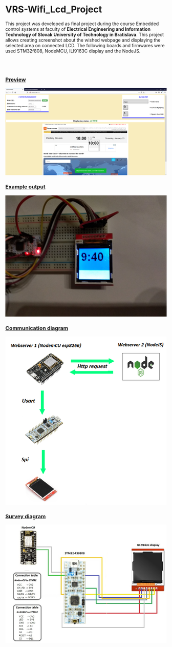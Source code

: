 # VRS-Wifi_Lcd_Project
<p>This project was developed as final project during the course Embedded control systems at faculty of <b>Electrical Engineering and Information Technology of Slovak University of Technology in Bratislava</b>. This project allows creating screenshot about the wished webpage and displaying the selected area on connected LCD. The following boards and firmwares were used STM32f808, NodeMCU, ILI9163C display and the NodeJS.</p> 
<br><br>
<h3><u>Preview</u></h3>
<img src="pic2.png">
<br>
<h3><u>Example output</u></h3>
<img src="pic1.jpg">
<br>
<h3><u>Communication diagram</u></h3>
<img src="communication_schema.png">
<br>
<h3><u>Survey diagram</u></h3>
<img src="survey_diagram.jpg">


